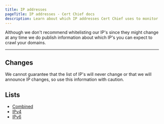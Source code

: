 ```yaml
---
title: IP addresses
pageTitle: IP addresses - Cert Chief docs
description: Learn about which IP addresses Cert Chief uses to monitor your domains.
---
```


Although we don't recommend whitelisting our IP's since they might change at any time we do publish information about which IP's you can expect to crawl your domains.

---

## Changes

We cannot guarantee that the list of IP's will never change or that we will announce IP changes, so use this information with caution.

## Lists

- [Combined](https://cert.chief.app/.well-known/ip-list)
- [IPv4](https://cert.chief.app/.well-known/ip-list-v4)
- [IPv6](https://cert.chief.app/.well-known/ip-list-v6)

